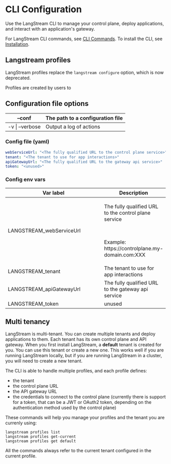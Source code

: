 # CLI Configuration

Use the LangStream CLI to manage your control plane, deploy applications, and interact with an application's gateway.

For LangStream CLI commands, see [CLI Commands](../langstream-cli/langstream-cli-commands.md).
To install the CLI, see [Installation](../installation/langstream-cli.md).

## Langstream profiles

LangStream profiles replace the `langstream configure` option, which is now deprecated. 

Profiles are created by users to 

## Configuration file options

| –conf          | The path to a configuration file |
| -------------- | -------------------------------- |
| -v \| –verbose | Output a log of actions          |

### Config file (yaml)

```yaml
webServiceUrl: "<The fully qualified URL to the control plane service>"
tenant: "<The tenant to use for app interactions>"
apiGatewayUrl: "<The fully qualified URL to the gateway api service>"
token: "<unused>"
```

### Config env vars

<table data-header-hidden><thead><tr><th width="295">Var label</th><th>Description</th></tr></thead><tbody><tr><td>LANGSTREAM_webServiceUrl</td><td><p>The fully qualified URL to the control plane service</p><p><br></p><p>Example: https://controlplane.my-domain.com:XXX</p></td></tr><tr><td>LANGSTREAM_tenant</td><td>The tenant to use for app interactions</td></tr><tr><td>LANGSTREAM_apiGatewayUrl</td><td>The fully qualified URL to the gateway api service</td></tr><tr><td>LANGSTREAM_token</td><td>unused</td></tr></tbody></table>

## Multi tenancy

LangStream is multi-tenant. You can create multiple tenants and deploy applications to them. Each tenant has its own control plane and API gateway.
When you first install LangStream, a **default** tenant is created for you. You can use this tenant or create a new one.
This works well if you are running LangStream locally, but if you are running LangStream in a cluster, you will need to create a new tenant.


The CLI is able to handle multiple profiles, and each profile defines:
- the tenant
- the control plane URL
- the API gateway URL
- the credentials to connect to the control plane (currently there is support for a token, that can be a JWT or OAuth2 token, depending on the authentication method used by the control plane)


These commands will help you manage your profiles and the tenant you are currenly using:

```
langstream profiles list
langstream profiles get-current
langstream profiles get default
```

All the commands always refer to the current tenant configured in the current profile.